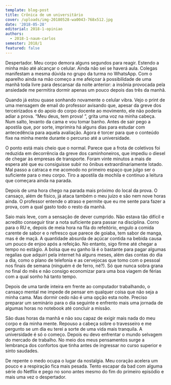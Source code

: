 ```yaml
---
template: blog-post
title: Crônica de um universitário
cover: /uploads/img-20180528-wa0043-768x512.jpg
date: '2018-05-28'
editorial: 2018-1-opiniao
authors:
  - 2018-1-naum-carlos
semester: 2018/1
featured: false
---
```

Despertador. Meu corpo demora alguns segundos para reagir. Estendo a minha mão até alcançar o celular. Ainda não sei se haverá aula. Colegas manifestam a mesma dúvida no grupo da turma no WhatsApp. Com o aparelho ainda na mão começo a me afeiçoar à possibilidade de uma manhã toda livre para descansar da noite anterior: a insônia provocada pela ansiedade me permitira dormir apenas um pouco depois das três da manhã.



Quando já estou quase sonhando novamente o celular vibra. Vejo o print de uma mensagem de email do professor avisando que, apesar da greve dos terceirizados e do apoio do corpo docente ao movimento, ele não poderia adiar a prova. “Meu deus, tem prova! ”, grita uma voz na minha cabeça. Num salto, levanto da cama e vou tomar banho. Antes de sair pego a apostila que, por sorte, imprimira há alguns dias para estudar com antecedência para aquela avaliação. Agora é torcer para que o conteúdo fixe na minha mente durante o percurso até a universidade.



O ponto está mais cheio que o normal. Parece que a frota de coletivos foi reduzida em decorrência da greve dos caminhoneiros, que impediu o diesel de chegar às empresas de transporte. Foram vinte minutos a mais de espera até que eu consiguisse subir no ônibus extraordinariamente lotado. Mal passo a catraca e me acomodo no primeiro espaço que julgo ser o suficiente para o meu corpo. Tiro a apostila da mochila e continuo a leitura que começara ainda na parada.



Depois de uma hora chego na parada mais próximo do local da prova. O cansaço, além de físico, já ataca também o meu juízo e são nem nove horas ainda. O professor entende o atraso e permite que eu me sente para fazer a prova, com a qual gasto todo o resto da manhã.



Saio mais leve, com a sensação de dever cumprido. Não estava tão difícil e acredito conseguir tirar a nota suficiente para passar na disciplina. Corro para o RU e, depois de meia hora na fila do refeitório, engulo a comida carente de sabor e o refresco que parece de goiaba, tem sabor de manga, mas é de maçã. A quantidade absurda de açúcar contida na bebida causa um pouco de enjoo após a refeição. No entanto, sigo firme até chegar a tempo no estágio. A bolsa que eu ganho lá é o bastante para pagar algumas regalias que adquiri pela internet há alguns meses, além das contas do dia a dia, como o plano de telefonia e as cervejocas que tomo com o pessoal nos finais de semana (ninguém é de ferro, né?). Só que nunca sobra grana no final do mês e não consigo economizar para uma boa viagem de férias com a qual sonho há tanto tempo.



Depois de uma tarde inteira em frente ao computador trabalhando, o cansaço mental me impede de pensar em qualquer coisa que não seja a minha cama. Mas dormir cedo não é uma opção esta noite. Preciso preparar um seminário para o dia seguinte e enfrento mais uma jornada de algumas horas no notebook até concluir a missão.



São duas horas da manhã e não sou capaz de exigir mais nada do meu corpo e da minha mente. Repouso a cabeça sobre o travesseiro e me pergunto se um dia eu terei a sorte de uma vida mais tranquila. A universidade é só o começo. Depois eu devo enfrentar o mundo selvagem do mercado de trabalho. No meio dos meus pensamentos surge a lembrança dos confortos que tinha antes de ingressar no curso superior e sinto saudades.



De repente o medo ocupa o lugar da nostalgia. Meu coração acelera um pouco e a respiração fica mais pesada. Tento escapar da bad com alguma série do Netflix e pego no sono antes mesmo do fim do primeiro episódio e mais uma vez o despertador.
